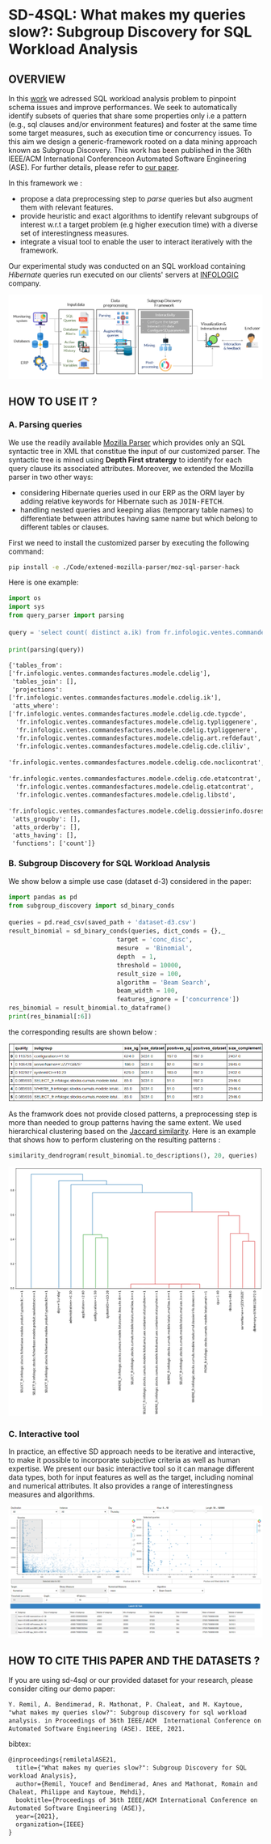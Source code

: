 # SD-4SQL: What makes my queries slow?: Subgroup Discovery for SQL Workload Analysis

## OVERVIEW

In this [work](https://www.researchgate.net/publication/353776691_What_makes_my_queries_slow_Subgroup_Discovery_for_SQL_Workload_Analysis) we adressed SQL workload analysis problem to pinpoint schema issues and improve performances. We seek to automatically identify subsets of queries that share some properties only i.e a pattern (e.g., sql clauses and/or environment features) and foster at the same time some target measures, such as execution time or concurrency issues. To this aim we design a generic-framework rooted on a data mining approach known as Subgroup Discovery. This work has been published in the 36th IEEE/ACM International Conferenceon Automated Software Engineering (ASE). For further details, please refer to [our paper](https://www.researchgate.net/publication/353776691_What_makes_my_queries_slow_Subgroup_Discovery_for_SQL_Workload_Analysis).

In this framework we :
- propose a data preprocessing step to _parse_ queries but also augment them with relevant features.
- provide heuristic and exact algorithms to identify relevant subgroups of interest w.r.t a target problem (e.g higher execution time) with a diverse set of interestingness measures.
- integrate a visual tool to enable the user to interact iteratively with the framework.


Our experimental study was conducted on an SQL workload containing _Hibernate_ queries run executed on our clients' servers at [INFOLOGIC](https://www.infologic-copilote.fr/) company. 

![overview](Docs/Images/overviewSchemaNew.png)

## HOW TO USE IT ?
### A. Parsing queries

We use the readily available [Mozilla Parser](https://github.com/mozilla/moz-sql-parser) which provides only an SQL syntactic tree in XML that constitue the input of our customized parser. The syntactic tree is mined using **Depth First stratergy** to identify for each query clause its associated attributes. Moreover, we extended the Mozilla parser in two other ways: 
- considering Hibernate queries used in our ERP as the ORM layer by adding relative keywords for Hibernate such as <tt>JOIN-FETCH</tt>.
- handling nested queries and keeping alias (temporary table names) to differentiate between attributes having same name but which belong to different tables or clauses.

First we need to install the customized parser by executing the following command:

```sh
pip install -e ./Code/extened-mozilla-parser/moz-sql-parser-hack
```
Here is one example:
```python
import os
import sys
from query_parser import parsing

query = 'select count( distinct a.ik) from fr.infologic.ventes.commandesfactures.modele.CdeLig as a where a.cde.typCde = :p1 and a.typLigGenere != :p2 and a.typLigGenere != :p3 and a.art.refDefaut = :p4 and (a.cde.cliLiv = :p5 or 9596436491 in elements (a.cde.noCliContrat)) and ( a.cde.etatContrat in ( :collection0_ ) ) and ( a.etatContrat NOT in ( :collection1_ ) ) and UPPER ( a.libStd ) like UPPER( :p6 ) and a.dossierInfo.dosRes = :p7'

print(parsing(query))
```
```
{'tables_from': ['fr.infologic.ventes.commandesfactures.modele.cdelig'],
 'tables_join': [],
 'projections': ['fr.infologic.ventes.commandesfactures.modele.cdelig.ik'],
 'atts_where': ['fr.infologic.ventes.commandesfactures.modele.cdelig.cde.typcde',
  'fr.infologic.ventes.commandesfactures.modele.cdelig.typliggenere',
  'fr.infologic.ventes.commandesfactures.modele.cdelig.typliggenere',
  'fr.infologic.ventes.commandesfactures.modele.cdelig.art.refdefaut',
  'fr.infologic.ventes.commandesfactures.modele.cdelig.cde.cliliv',
  'fr.infologic.ventes.commandesfactures.modele.cdelig.cde.noclicontrat',
  'fr.infologic.ventes.commandesfactures.modele.cdelig.cde.etatcontrat',
  'fr.infologic.ventes.commandesfactures.modele.cdelig.etatcontrat',
  'fr.infologic.ventes.commandesfactures.modele.cdelig.libstd',
  'fr.infologic.ventes.commandesfactures.modele.cdelig.dossierinfo.dosres'],
 'atts_groupby': [],
 'atts_orderby': [],
 'atts_having': [],
 'functions': ['count']}
 ```
 
 ### B. Subgroup Discovery for SQL Workload Analysis
 
 We show below a simple use case (dataset d-3) considered in the paper:
 ```python
import pandas as pd
from subgroup_discovery import sd_binary_conds
 
queries = pd.read_csv(saved_path + 'dataset-d3.csv')
result_binomial = sd_binary_conds(queries, dict_conds = {},_
                               target = 'conc_disc', 
                               mesure  = 'Binomial',
                               depth  = 1,
                               threshold = 10000, 
                               result_size = 100, 
                               algorithm = 'Beam Search', 
                               beam_width = 100,
                               features_ignore = ['concurrence'])
res_binomial = result_binomial.to_dataframe()
print(res_binamial[:6])
 ```
 
the corresponding results are shown below :

![result](Docs/Images/result_d3.PNG)


As the framwork does not provide closed patterns, a preprocessing step is more than needed to group patterns having the same extent. We used hierarchical clustering based on the [Jaccard similarity](https://en.wikipedia.org/wiki/Jaccard_index). Here is an example that shows how to perform clustering on the resulting patterns :
 
 ```python
 similarity_dendrogram(result_binomial.to_descriptions(), 20, queries)
 ```
![result_prepro](Docs/Images/result_d3_preprocessing.PNG)

### C. Interactive tool

In practice, an effective SD approach needs to be iterative and interactive, to make it possible to incorporate subjective criteria as well as human expertise. We present our basic interactive tool so it can manage different data types, both for input features as well as the target, including nominal and numerical attributes. It also provides a range of interestingness measures and algorithms.

![interactive](Docs/Images/interactivityTool.png)

## HOW TO CITE THIS PAPER AND THE DATASETS ?

If you are using sd-4sql  or our provided dataset for your research, please consider citing our demo paper:
        
    Y. Remil, A. Bendimerad, R. Mathonat, P. Chaleat, and M. Kaytoue, "what makes my queries slow?": Subgroup discovery for sql workload analysis. in Proceedings of 36th IEEE/ACM  International Conference on Automated Software Engineering (ASE). IEEE, 2021.
    
bibtex:
  
    @inproceedings{remiletalASE21,
      title={"What makes my queries slow?": Subgroup Discovery for SQL workload Analysis},
      author={Remil, Youcef and Bendimerad, Anes and Mathonat, Romain and Chaleat, Philippe and Kaytoue, Mehdi},
      booktitle={Proceedings of 36th IEEE/ACM International Conference on Automated Software Engineering (ASE)},
      year={2021},
      organization={IEEE}
    }
